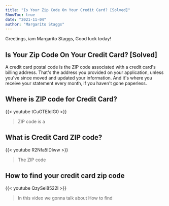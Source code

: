 ```yaml
---
title: "Is Your Zip Code On Your Credit Card? [Solved]"
ShowToc: true 
date: "2021-11-04"
author: "Margarito Staggs" 
---
```


Greetings, iam Margarito Staggs, Good luck today!
## Is Your Zip Code On Your Credit Card? [Solved]
A credit card postal code is the ZIP code associated with a credit card's billing address. That's the address you provided on your application, unless you've since moved and updated your information. And it's where you receive your statement every month, if you haven't gone paperless.

## Where is ZIP code for Credit Card?
{{< youtube tCuGTEIdlG0 >}}
>ZIP code is a

## What is Credit Card ZIP code?
{{< youtube R2Nfa5IDIww >}}
>The ZIP code

## How to find your credit card zip code
{{< youtube QzySel8522I >}}
>In this video we gonna talk about How to find 


